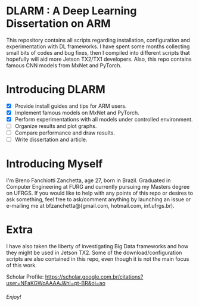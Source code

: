 # DLARM : A Deep Learning Dissertation on ARM #

This repository contains all scripts regarding installation, configuration and experimentation with DL frameworks.
I have spent some months collecting small bits of codes and bug fixes, then I compiled into different scripts that hopefully will aid more Jetson TX2/TX1 developers.
Also, this repo contains famous CNN models from MxNet and PyTorch.

# Introducing DLARM #

- [x] Provide install guides and tips for ARM users. 
- [x] Implement famous models on MxNet and PyTorch.
- [x] Perform experimentations with all models under controlled environment.
- [ ] Organize results and plot graphs.
- [ ] Compare performance and draw results.
- [ ] Write dissertation and article.

# Introducing Myself #

I'm Breno Fanchiotti Zanchetta, age 27, born in Brazil.
Graduated in Computer Engineering at FURG and currently pursuing my Masters degree on UFRGS.
If you would like to help with any points of this repo or desires to ask something, feel free to ask/comment anything by launching an issue or e-mailing me at bfzanchetta@{gmail.com, hotmail.com, inf.ufrgs.br).

# Extra #

I have also taken the liberty of investigating Big Data frameworks and how they might be used in Jetson TX2.
Some of the download/configuration scripts are also contained in this repo, even though it is not the main focus of this work.

Scholar Profile: https://scholar.google.com.br/citations?user=NFaKGWoAAAAJ&hl=pt-BR&oi=ao
###### Enjoy! ######
